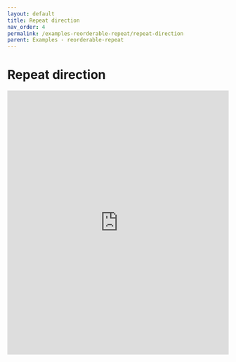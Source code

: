 ```yaml
---
layout: default
title: Repeat direction
nav_order: 4
permalink: /examples-reorderable-repeat/repeat-direction
parent: Examples - reorderable-repeat
---
```


# Repeat direction

<iframe style="width: 100%; height: 600px; border: 0;" loading="lazy" src="https://gist.dumber.app/?gist=dec3f4f6a53ec51947365dc3e2ace1dd&open=src%2Fcontainer.html"></iframe>
